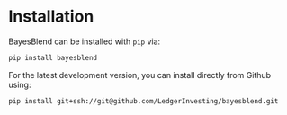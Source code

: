 # Installation

BayesBlend can be installed with `pip` via:

```bash
pip install bayesblend
```

For the latest development version, you can install directly
from Github using:

```bash
pip install git+ssh://git@github.com/LedgerInvesting/bayesblend.git
```
